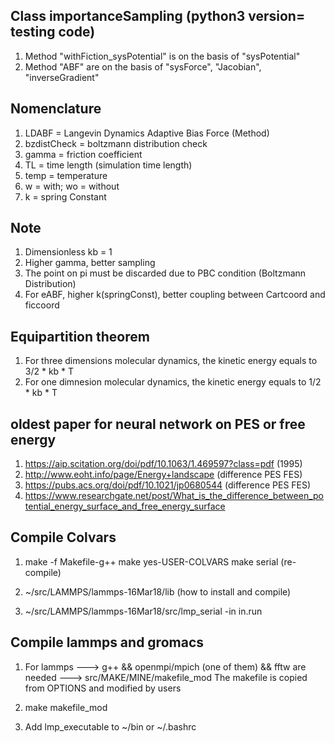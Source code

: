 ## Class importanceSampling (python3 version= testing code) 
1. Method "withFiction_sysPotential" is on the basis of "sysPotential"
2. Method "ABF" are on the basis of "sysForce", "Jacobian", "inverseGradient"

## Nomenclature
1. LDABF = Langevin Dynamics Adaptive Bias Force (Method)
2. bzdistCheck = boltzmann distribution check
3. gamma = friction coefficient
4. TL = time length (simulation time length)
5. temp = temperature
6. w = with; wo = without
7. k = spring Constant

## Note 
1. Dimensionless kb = 1 
2. Higher gamma, better sampling
3. The point on pi must be discarded due to PBC condition (Boltzmann Distribution)
4. For eABF, higher k(springConst), better coupling between Cartcoord and ficcoord 

## Equipartition theorem
1. For three dimensions molecular dynamics, the kinetic energy equals to 3/2 * kb * T
2. For one dimnesion molecular dynamics, the kinetic energy equals to 1/2 * kb * T


## oldest paper for neural network on PES or free energy 
1. https://aip.scitation.org/doi/pdf/10.1063/1.469597?class=pdf (1995)
2. http://www.eoht.info/page/Energy+landscape (difference PES FES)
3. https://pubs.acs.org/doi/pdf/10.1021/jp0680544 (difference PES FES)
4. https://www.researchgate.net/post/What_is_the_difference_between_potential_energy_surface_and_free_energy_surface

## Compile Colvars
1. make -f Makefile-g++
   make yes-USER-COLVARS
   make serial (re-compile)
2. ~/src/LAMMPS/lammps-16Mar18/lib (how to install and compile)

3. ~/src/LAMMPS/lammps-16Mar18/src/lmp_serial -in in.run

## Compile lammps and gromacs
1. For lammps ---> g++ && openmpi/mpich (one of them) && fftw are needed
              ---> src/MAKE/MINE/makefile_mod
   The makefile is copied from OPTIONS and modified by users 

2. make makefile_mod

3. Add lmp_executable to ~/bin or ~/.bashrc

